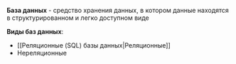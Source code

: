 **База данных** - cредство хранения данных, в котором данные находятся в структурированном и легко доступном виде

**Виды баз данных**:
- [[Реляционные (SQL) базы данных|Реляционные]]
- Нереляционные
